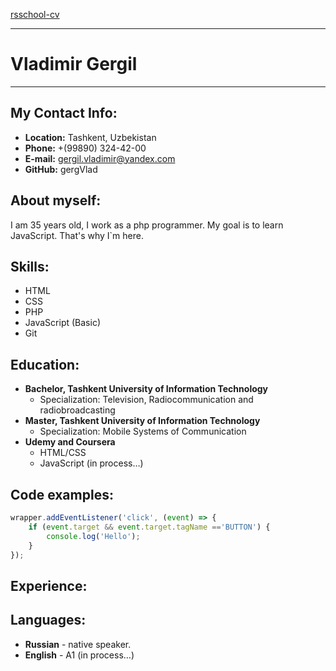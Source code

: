 [rsschool-cv](https://gergVlad.github.io/rsschool-cv/)

------------

# Vladimir Gergil

------------

## My Contact Info:
- **Location:** Tashkent, Uzbekistan
- **Phone:** +(99890) 324-42-00
- **E-mail:** gergil.vladimir@yandex.com
- **GitHub:** gergVlad

## About myself:
I am 35 years old, I work as a php programmer. My goal is to learn JavaScript.	That's why I`m here.

## Skills:
- HTML
- CSS
- PHP
- JavaScript (Basic)
- Git

## Education:
- **Bachelor, Tashkent University of Information Technology**
    - Specialization: Television, Radiocommunication and radiobroadcasting
- **Master, Tashkent University of Information Technology**
    - Specialization: Mobile Systems of Communication
- **Udemy and Coursera**
    - HTML/CSS
	- JavaScript (in process…)

## Code examples:
```javascript
wrapper.addEventListener('click', (event) => {
	if (event.target && event.target.tagName =='BUTTON') {
		console.log('Hello');
	}
});
```

## Experience:

## Languages:
- **Russian** - native speaker.
- **English** - A1 (in process…)
